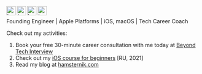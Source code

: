 [<img align="left" alt="hamsternik | LinkedIn" width="24px" src="https://cdn.jsdelivr.net/npm/simple-icons@v3/icons/linkedin.svg" />](https://www.linkedin.com/in/nkhomitsevych/)
[<img align="left" alt="hamsternik | Gmail" width="24px" src="https://cdn.jsdelivr.net/npm/simple-icons@v3/icons/gmail.svg" />](mailto:hamsternik.zero@gmail.com)
[<img align="left" alt="hamsternik | Twitter" width="24px" src="https://cdn.jsdelivr.net/npm/simple-icons@14.2/icons/bluesky.svg" />](https://bsky.app/profile/hamsternik0.bsky.social)
[<img align="left" alt="hamsternik | Twitter" width="24px" src="https://cdn.jsdelivr.net/npm/simple-icons@v3/icons/twitter.svg" />](https://twitter.com/intent/follow?screen_name=hamsternik0)

<br>

Founding Engineer | Apple Platforms | iOS, macOS | Tech Career Coach

Check out my activities:

1. Book your free 30-minute career consultation with me today at [Beyond Tech Interview](https://beyondtechinterview.com/)
1. Check out my [iOS course for beginners](https://github.com/hamsternik/robotdreams-ios-course) [RU, 2021]
3. Read my blog at [hamsternik.com](https://www.hamsternik.com)
